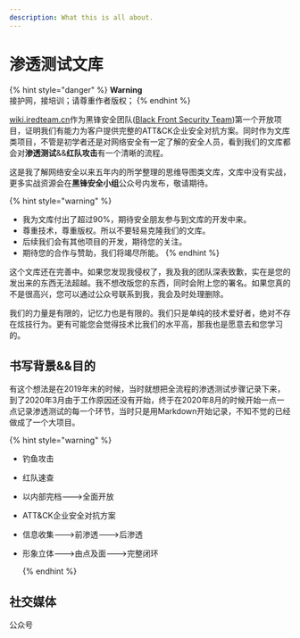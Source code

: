 ```yaml
---
description: What this is all about.
---
```


# 渗透测试文库

{% hint style="danger" %}
**Warning**  
接护网，接培训；请尊重作者版权；
{% endhint %}

[wiki.iredteam.cn](https://wiki.iredteam.cn)作为黑锋安全团队([Black Front Security Team](https://wiki.iredteam.cn/))第一个开放项目，证明我们有能力为客户提供完整的ATT&CK企业安全对抗方案。同时作为文库类项目，不管是初学者还是对网络安全有一定了解的安全人员，看到我们的文库都会对**渗透测试**&&**红队攻击**有一个清晰的流程。

这是我了解网络安全以来五年内的所学整理的思维导图类文库，文库中没有实战，更多实战资源会在**黑锋安全小组**公众号内发布，敬请期待。

{% hint style="warning" %}
* 我为文库付出了超过90%，期待安全朋友参与到文库的开发中来。
* 尊重技术，尊重版权。所以不要轻易克隆我们的文库。
* 后续我们会有其他项目的开发，期待您的关注。
* 期待您的合作与赞助，我们将竭尽所能。
  {% endhint %}

这个文库还在完善中。如果您发现我侵权了，我及我的团队深表致歉，实在是您的发出来的东西无法超越。我不想改版您的东西，同时会附上您的署名。如果您真的不是很高兴，您可以通过公众号联系到我，我会及时处理删除。

我们的力量是有限的，记忆力也是有限的。我们只是单纯的技术爱好者，绝对不存在炫技行为。更有可能您会觉得技术比我们的水平高，那我也是愿意去和您学习的。

## 书写背景&&目的

有这个想法是在2019年末的时候，当时就想把全流程的渗透测试步骤记录下来，到了2020年3月由于工作原因还没有开始，终于在2020年8月的时候开始一点一点记录渗透测试的每一个环节，当时只是用Markdown开始记录，不知不觉的已经做成了一个大项目。

{% hint style="warning" %}

* 钓鱼攻击

* 红队速查

* 以内部完档--->全面开放

* ATT&CK企业安全对抗方案

* 信息收集--->前渗透--->后渗透

* 形象立体--->由点及面--->完整闭环

  {% endhint %}

## 社交媒体

公众号



